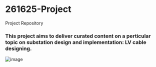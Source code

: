 # 261625-Project
Project Repository


### This project aims to deliver curated content on a perticular topic on substation design and implementation: LV cable designing. 

![image](https://user-images.githubusercontent.com/80807460/114123691-749e7400-9910-11eb-97d4-97f6352669a2.png)
